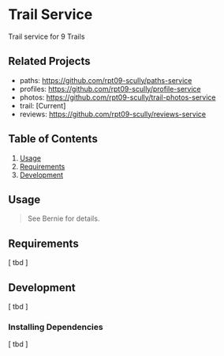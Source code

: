 # Trail Service

Trail service for 9 Trails

## Related Projects

* paths: https://github.com/rpt09-scully/paths-service
* profiles: https://github.com/rpt09-scully/profile-service
* photos: https://github.com/rpt09-scully/trail-photos-service
* trail:  [Current]
* reviews: https://github.com/rpt09-scully/reviews-service

## Table of Contents

1. [Usage](#Usage)
2. [Requirements](#Requirements)
3. [Development](#Development)

## Usage

> See Bernie for details.

## Requirements

[ tbd ]

## Development

[ tbd ]

### Installing Dependencies

[ tbd ]
